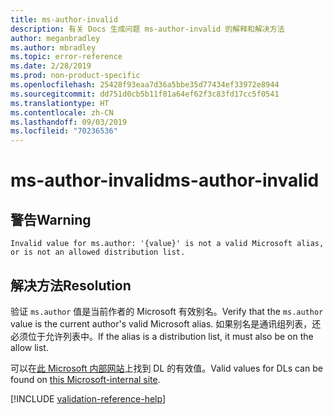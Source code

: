 ```yaml
---
title: ms-author-invalid
description: 有关 Docs 生成问题 ms-author-invalid 的解释和解决方法
author: meganbradley
ms.author: mbradley
ms.topic: error-reference
ms.date: 2/28/2019
ms.prod: non-product-specific
ms.openlocfilehash: 25428f93eaa7d36a5bbe35d77434ef33972e8944
ms.sourcegitcommit: dd751d0cb5b11f81a64ef62f3c83fd17cc5f0541
ms.translationtype: HT
ms.contentlocale: zh-CN
ms.lasthandoff: 09/03/2019
ms.locfileid: "70236536"
---
```

# <a name="ms-author-invalid"></a><span data-ttu-id="50e12-103">ms-author-invalid</span><span class="sxs-lookup"><span data-stu-id="50e12-103">ms-author-invalid</span></span>

## <a name="warning"></a><span data-ttu-id="50e12-104">警告</span><span class="sxs-lookup"><span data-stu-id="50e12-104">Warning</span></span>

`Invalid value for ms.author: '{value}' is not a valid Microsoft alias, or is not an allowed distribution list.`

## <a name="resolution"></a><span data-ttu-id="50e12-105">解决方法</span><span class="sxs-lookup"><span data-stu-id="50e12-105">Resolution</span></span>

<span data-ttu-id="50e12-106">验证 `ms.author` 值是当前作者的 Microsoft 有效别名。</span><span class="sxs-lookup"><span data-stu-id="50e12-106">Verify that the `ms.author` value is the current author's valid Microsoft alias.</span></span> <span data-ttu-id="50e12-107">如果别名是通讯组列表，还必须位于允许列表中。</span><span class="sxs-lookup"><span data-stu-id="50e12-107">If the alias is a distribution list, it must also be on the allow list.</span></span>

<span data-ttu-id="50e12-108">可以在[此 Microsoft 内部网站](https://docsmetadatatool.azurewebsites.net/allowlists)上找到 DL 的有效值。</span><span class="sxs-lookup"><span data-stu-id="50e12-108">Valid values for DLs can be found on [this Microsoft-internal site](https://docsmetadatatool.azurewebsites.net/allowlists).</span></span>

<!--make sure to add this file to your includes folder and verify the path-->
[!INCLUDE [validation-reference-help](includes/validation-reference-help.md)]

